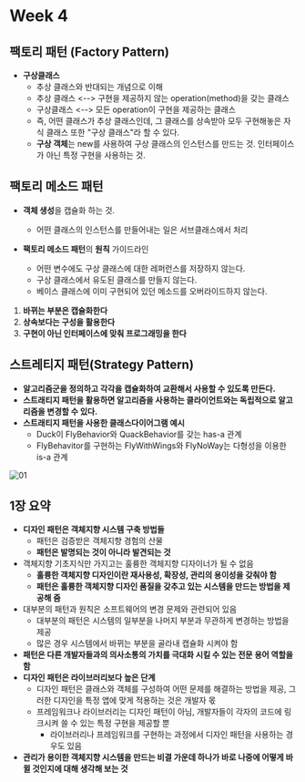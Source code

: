 # Week 4

## 팩토리 패턴 (Factory Pattern)

* **구상클래스**
  * 추상 클래스와 반대되는 개념으로 이해
  * 추상 클래스 <--> 구현을 제공하지 않는 operation(method)을 갖는 클래스
  * 구상클래스 <--> 모든 operation이 구현을 제공하는 클래스
  * 즉, 어떤 클래스가 추상 클래스인데, 그 클래스를 상속받아 모두 구현해놓은 자식 클래스 또한 "구상 클래스"라 할 수 있다. 
  * **구상 객체**는 new를 사용하여 구상 클래스의 인스턴스를 만드는 것. 인터페이스가 아닌 특정 구현을 사용하는 것.



## 팩토리 메소드 패턴
* **객체 생성**을 캡슐화 하는 것.
  * 어떤 클래스의 인스턴스를 만들어내는 일은 서브클래스에서 처리
    
* **팩토리 메소드 패턴**의 **원칙** 가이드라인
  * 어떤 변수에도 구상 클래스에 대한 레퍼런스를 저장하지 않는다.
  * 구상 클래스에서 유도된 클래스를 만들지 않는다.
  * 베이스 클래스에 이미 구현되어 있던 메소드를 오버라이드하지 않는다.

1. **바뀌는 부분은 캡슐화한다**
2. **상속보다는 구성을 활용한다**
3. **구현이 아닌 인터페이스에 맞춰 프로그래밍을 한다**

## 스트레티지 패턴(Strategy Pattern)

* **알고리즘군을 정의하고 각각을 캡슐화하여 교환해서 사용할 수 있도록 만든다.**
* **스트래티지 패턴을 활용하면 알고리즘을 사용하는 클라이언트와는 독립적으로 알고리즘을 변경할 수 있다.**	
* **스트래티지 패턴을 사용한 클래스다이어그램 예시**
  * Duck이 FlyBehavior와 QuackBehavior를 갖는 has-a 관계
  * FlyBehavitor를 구현하는 FlyWithWings와 FlyNoWay는 다형성을 이용한 is-a 관계

![01](https://github.com/younggeun0/DesignPatternStudy/blob/master/summary/img/week1_01.jpg?raw=true)

## 1장 요약

* **디자인 패턴은 객체지향 시스템 구축 방법들**
  * 패턴은 검증받은 객체지향 경험의 산물
  * **패턴은 발명되는 것이 아니라 발견되는 것**
* 객체지향 기초지식만 가지고는 훌륭한 객체지향 디자이너가 될 수 없음
  * **훌륭한 객체지향 디자인이란 재사용성, 확장성, 관리의 용이성을 갖춰야 함**
  * **패턴은 훌륭한 객체지향 디자인 품질을 갖추고 있는 시스템을 만드는 방법을 제공해 줌**
* 대부분의 패턴과 원칙은 소프트웨어의 변경 문제와 관련되어 있음
  * 대부분의 패턴은 시스템의 일부분을 나머지 부분과 무관하게 변경하는 방법을 제공
  * 많은 경우 시스템에서 바뀌는 부분을 골라내 캡슐화 시켜야 함
* **패턴은 다른 개발자들과의 의사소통의 가치를 극대화 시킬 수 있는 전문 용어 역할을 함**
* **디자인 패턴은 라이브러리보다 높은 단계**
  * 디자인 패턴은 클래스와 객체를 구성하여 어떤 문제를 해결하는 방법을 제공, 그러한 디자인을 특정 앱에 맞게 적용하는 것은 개발자 몫
  * 프레임워크나 라이브러리는 디자인 패턴이 아님, 개발자들이 각자의 코드에 링크시켜 쓸 수 있는 특정 구현을 제공할 뿐
    * 라이브러리나 프레임워크를 구현하는 과정에서 디자인 패턴을 사용하는 경우도 있음
* **관리가 용이한 객체지향 시스템을 만드는 비결 가운데 하나가 바로 나중에 어떻게 바뀔 것인지에 대해 생각해 보는 것**
